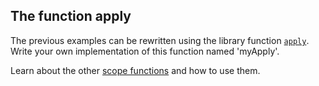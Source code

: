 ## The function apply

The previous examples can be rewritten using the library function
[`apply`](https://kotlinlang.org/api/latest/jvm/stdlib/kotlin/apply.html).
Write your own implementation of this function named 'myApply'.

Learn about the other [scope functions](https://kotlinlang.org/docs/reference/scope-functions.html)
and how to use them.
